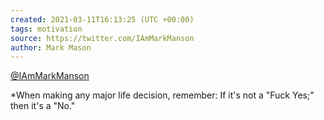 ```yaml
---
created: 2021-03-11T16:13:25 (UTC +00:00)
tags: motivation
source: https://twitter.com/IAmMarkManson
author: Mark Mason
---
```


[](https://twitter.com/IAmMarkManson)[@IAmMarkManson](https://twitter.com/IAmMarkManson)

*When making any major life decision, remember: If it's not a "Fuck Yes;" then it's a "No."
